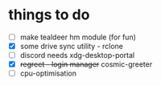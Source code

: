 # things to do

- [ ] make tealdeer hm module (for fun)
- [x] some drive sync utility - rclone
- [ ] discord needs xdg-desktop-portal
- [x] ~~regreet - login manager~~ cosmic-greeter
- [ ] cpu-optimisation